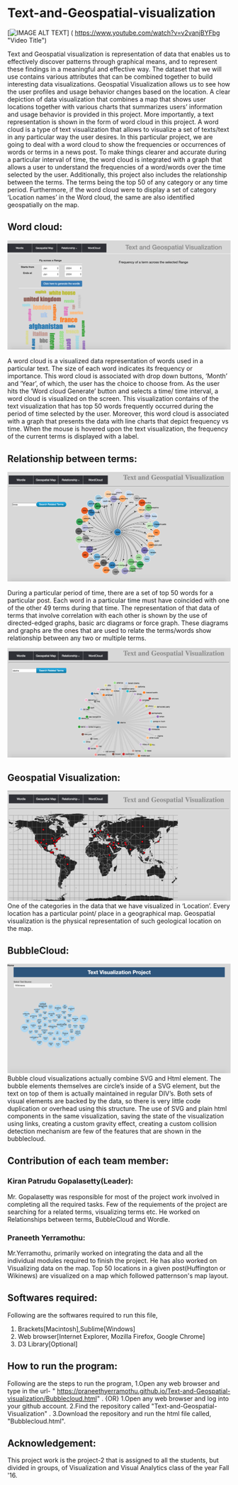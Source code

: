 # Text-and-Geospatial-visualization

[![IMAGE ALT TEXT](https://github.com/praneethyerramothu/Text-and-Geospatial-visualization/blob/master/Screen%20Shot%202016-11-14%20at%2014.25.46.png)]  ( https://www.youtube.com/watch?v=v2vanjBYFbg "Video Title")

Text and Geospatial visualization is representation of data that enables us to effectively discover patterns through graphical means, and to represent these findings in a meaningful and effective way. The dataset that we will use contains various attributes that can be combined together to build interesting data visualizations. Geospatial Visualization allows us to see how the user profiles and usage behavior changes based on the location. A clear depiction of data visualization that combines a map that shows user locations together with various charts that summarizes users’ information and usage behavior is provided in this project. More importantly, a text representation is shown in the form of word cloud in this project. A word cloud is a type of text visualization that allows to visualize a set of texts/text in any particular way the user desires. In this particular project, we are going to deal with a word cloud to show the frequencies or occurrences of words or terms in a news post. To make things clearer and accurate during a particular interval of time, the word cloud is integrated with a graph that allows a user to understand the frequencies of a word/words over the time selected by the user. Additionally, this project also includes the relationship between the terms. The terms being the top 50 of any category or any time period. Furthermore, if the word cloud were to display a set of category ‘Location names’ in the Word cloud, the same are also identified geospatially on the map.

## Word cloud:

![ScreenShot](https://github.com/praneethyerramothu/Text-and-Geospatial-visualization/blob/master/Screen%20Shot%202016-11-14%20at%2013.10.28.png)

A word cloud is a visualized data representation of words used in a particular text. The size of each word indicates its frequency or importance. This word cloud is associated with drop down buttons, ‘Month’ and ‘Year’, of which, the user has the choice to choose from. As the user hits the ‘Word cloud Generate’ button and selects a time/ time interval, a word cloud is visualized on the screen. This visualization contains of the text visualization that has top 50 words frequently occurred during the period of time selected by the user. Moreover, this word cloud is associated with a graph that presents the data with line charts that depict frequency vs time. When the mouse is hovered upon the text visualization, the frequency of the current terms is displayed with a label.

## Relationship between terms:

![ScreenShot](https://github.com/praneethyerramothu/Text-and-Geospatial-visualization/blob/master/Screen%20Shot%202016-11-14%20at%2013.11.32.png)

During a particular period of time, there are a set of top 50 words for a particular post. Each word in a particular time must have coincided with one of the other 49 terms during that time. The representation of that data of terms that involve correlation with each other is shown by the use of directed-edged graphs, basic arc diagrams or force graph. These diagrams and graphs are the ones that are used to relate the terms/words show relationship between any two or multiple terms.

![ScreenShot](https://github.com/praneethyerramothu/Text-and-Geospatial-visualization/blob/master/Screen%20Shot%202016-11-14%20at%2013.11.46.png)

## Geospatial Visualization:

![ScreenShot](https://github.com/praneethyerramothu/Text-and-Geospatial-visualization/blob/master/Screen%20Shot%202016-11-14%20at%2013.10.59.png)
One of the categories in the data that we have visualized in ‘Location’. Every location has a particular point/ place in a geographical map. Geospatial visualization is the physical representation of such geological location on the map.

## BubbleCloud:

![ScreenShot](https://github.com/praneethyerramothu/Text-and-Geospatial-visualization/blob/master/Screen%20Shot%202016-11-14%20at%2013.12.07.png)
Bubble cloud visualizations actually combine SVG and Html element. The bubble elements themselves are circle’s inside of a SVG element, but the text on top of them is actually maintained in regular DIV’s. Both sets of visual elements are backed by the data, so there is very little code duplication or overhead using this structure. The use of SVG and plain html components in the same visualization, saving the state of the visualization using links, creating a custom gravity effect, creating a custom collision detection mechanism are few of the features that are shown in the bubblecloud.

## Contribution of each team member:

### Kiran Patrudu Gopalasetty(Leader):
Mr. Gopalasetty was responsible for most of the project work involved in completing all the required tasks. Few of the requiements of the project are searching for a related terms, visualizing terms etc.  He worked on Relationships between terms, BubbleCloud and Wordle. 

### Praneeth Yerramothu:
Mr.Yerramothu, primarily worked on integrating the data  and all the individual modules required to finish the project. He has also worked on Visualizing data on the map. Top 50 locations in a given post(Huffington or Wikinews) are visualized on a map which followed patternson's map layout.

## Softwares required:
Following are the softwares required to run this file,
1. Brackets[Macintosh],Sublime[Windows]
2. Web browser[Internet Explorer, Mozilla Firefox, Google Chrome]
3. D3 Library[Optional]

## How to run the program:
Following are the steps to run the program,
1.Open any web browser and type in the url- " https://praneethyerramothu.github.io/Text-and-Geospatial-visualization/Bubblecloud.html" .
         {OR}
1.Open any web browser and log into your github account.
2.Find the repository called "Text-and-Geospatial-Visualization" .
3.Download the repository and run the html file called, "Bubblecloud.html".

## Acknowledgement:

This project work is the project-2 that is assigned to all the students, but divided in groups, of Visualization and Visual Analytics class of the year Fall '16.

